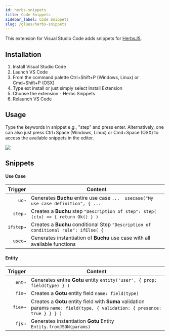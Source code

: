 ```yaml
---
id: herbs-snippets
title: Code Snippets
sidebar_label: Code Snippets
slug: /glues/herbs-snippets
---
```


This extension for Visual Studio Code adds snippets for [HerbsJS](https://github.com/herbsjs).

## Installation

1. Install Visual Studio Code
1. Launch VS Code
1. From the command palette Ctrl+Shift+P (Windows, Linux) or Cmd+Shift+P (OSX)
1. Type ext install or just simply select Install Extension
1. Choose the extension - Herbs Snippets
1. Relaunch VS Code

## Usage

Type the keywords in snippet e.g., "step" and press enter.
Alternatively, one can also just press Ctrl+Space (Windows, Linux) or Cmd+Space (OSX) to access the available snippets in the editor.

![](https://raw.githubusercontent.com/herbsjs/herbs-snippets/master/docs/example.gif)

## Snippets

#### Use Case

| Trigger  | Content |
| -------: | ------- |
| `uc→`   | Generates **Buchu** entire use case `...  usecase("My use case definition", { ...`	|
| `step→`   | Creates a **Buchu** step `"Description of step": step( (ctx) => { return Ok() } )` |
| `ifstep→`   | Creates a **Buchu** conditional Step  `"Description of conditional rule": ifElse( {` |
| `usec→`   | Generates instantiation of **Buchu** use case with all available functions |



#### Entity

| Trigger  | Content |
| -------: | ------- |
| `ent→`   | Generates entire **Gotu** entity `entity('user', { prop: field(type) } )`|
| `fie→`   | Creates a **Gotu** entity field `name: field(type)` |
| `fiev→`   | Creates a **Gotu** entity field with **Suma** validation params  `name: field(type, { validation: { presence: true } } } )` |
| `fjs→`   | Generates instantiation **Gotu** Entity `Entity.fromJSON(params)` |
